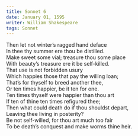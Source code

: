 ```yaml
---
title: Sonnet 6
date: January 01, 1595
writer: William Shakespeare
tags: Sonnet
---
```


Then let not winter’s ragged hand deface\
In thee thy summer ere thou be distilled.\
Make sweet some vial; treasure thou some place\
With beauty’s treasure ere it be self-killed.\
That use is not forbidden usury\
Which happies those that pay the willing loan;\
That’s for thyself to breed another thee,\
Or ten times happier, be it ten for one.\
Ten times thyself were happier than thou art\
If ten of thine ten times refigured thee;\
Then what could death do if thou shouldst depart,\
Leaving thee living in posterity?\
Be not self-willed, for thou art much too fair\
To be death’s conquest and make worms thine heir.
